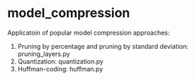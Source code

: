 # model_compression

Applicatoin of popular model compression approaches:

1. Pruning by percentage and pruning by standard deviation: pruning_layers.py
2. Quantization: quantization.py
3. Huffman-coding: huffman.py
